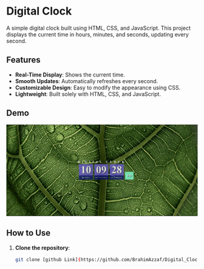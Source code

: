 # Digital Clock

A simple digital clock built using HTML, CSS, and JavaScript. This project displays the current time in hours, minutes, and seconds, updating every second.

## Features

- **Real-Time Display**: Shows the current time.
- **Smooth Updates**: Automatically refreshes every second.
- **Customizable Design**: Easy to modify the appearance using CSS.
- **Lightweight**: Built solely with HTML, CSS, and JavaScript.

## Demo

![Digital Clock Screenshot](./images/Screenshot.jpg)

## How to Use

1. **Clone the repository**:
   ```bash
   git clone [github Link](https://github.com/BrahimAzzaf/Digital_Clock.git)
